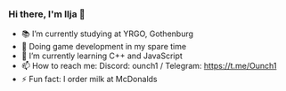 ### Hi there, I'm Ilja 👋

- 📚 I’m currently studying at YRGO, Gothenburg
- 🐙 Doing game development in my spare time
- 🌱 I’m currently learning C++ and JavaScript
- 📫 How to reach me: Discord: ounch1 / Telegram: https://t.me/Ounch1
- ⚡ Fun fact: I order milk at McDonalds

